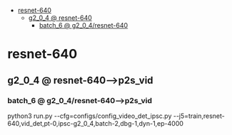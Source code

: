 <!-- MarkdownTOC -->

- [resnet-640](#resnet_64_0_)
    - [g2_0_4       @ resnet-640](#g2_0_4___resnet_640_)
        - [batch_6       @ g2_0_4/resnet-640](#batch_6___g2_0_4_resnet_64_0_)

<!-- /MarkdownTOC -->

<a id="resnet_64_0_"></a>
# resnet-640 
<a id="g2_0_4___resnet_640_"></a>
## g2_0_4       @ resnet-640-->p2s_vid
<a id="batch_6___g2_0_4_resnet_64_0_"></a>
### batch_6       @ g2_0_4/resnet-640-->p2s_vid
python3 run.py --cfg=configs/config_video_det_ipsc.py  --j5=train,resnet-640,vid_det,pt-0,ipsc-g2_0_4,batch-2,dbg-1,dyn-1,ep-4000
